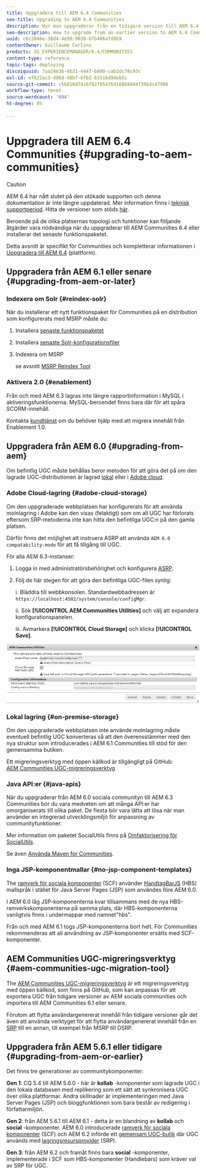 ```yaml
---
title: Uppgradera till AEM 6.4 Communities
seo-title: Upgrading to AEM 6.4 Communities
description: Hur man uppgraderar från en tidigare version till AEM 6.4 Communities
seo-description: How to upgrade from an earlier version to AEM 6.4 Communities
uuid: c6c2846e-38d4-4e99-9038-bfb486afd8b9
contentOwner: Guillaume Carlino
products: SG_EXPERIENCEMANAGER/6.4/COMMUNITIES
content-type: reference
topic-tags: deploying
discoiquuid: 7aa28e36-6b31-4447-b800-cab2dc78c93c
exl-id: ef622ac3-d96d-48bf-bfb2-61516d9deb5c
source-git-commit: c5b816d74c6f02f85476d16868844f39b4c47996
workflow-type: tm+mt
source-wordcount: '694'
ht-degree: 0%

---
```


# Uppgradera till AEM 6.4 Communities {#upgrading-to-aem-communities}

>[!CAUTION]
>
>AEM 6.4 har nått slutet på den utökade supporten och denna dokumentation är inte längre uppdaterad. Mer information finns i [teknisk supportperiod](https://helpx.adobe.com/support/programs/eol-matrix.html). Hitta de versioner som stöds [här](https://experienceleague.adobe.com/docs/).

Beroende på de olika platsernas topologi och funktioner kan följande åtgärder vara nödvändiga när du uppgraderar till AEM Communities 6.4 eller installerar det senaste funktionspaketet.

Detta avsnitt är specifikt för Communities och kompletterar informationen i [Uppgradera till AEM 6.4](../../help/sites-deploying/upgrade.md) (plattform).

## Uppgradera från AEM 6.1 eller senare {#upgrading-from-aem-or-later}

### Indexera om Solr {#reindex-solr}

När du installerar ett nytt funktionspaket för Communities på en distribution som konfigurerats med MSRP måste du:

1. Installera [senaste funktionspaketet](deploy-communities.md#latestfeaturepack)
2. Installera [senaste Solr-konfigurationsfiler](msrp.md#upgrading)
3. Indexera om MSRP

   se avsnitt [MSRP Reindex Tool](msrp.md#msrp-reindex-tool)

### Aktivera 2.0 {#enablement}

Från och med AEM 6.3 lagras inte längre rapportinformation i MySQL i aktiveringsfunktionerna. MySQL-beroendet finns bara där för att spåra SCORM-innehåll.

Kontakta [kundtjänst](https://helpx.adobe.com/marketing-cloud/contact-support.html) om du behöver hjälp med att migrera innehåll från Enablement 1.0.

## Uppgradera från AEM 6.0 {#upgrading-from-aem}

Om befintlig UGC måste behållas beror metoden för att göra det på om den lagrade UGC-distributionen är lagrad [lokal](#on-premise-storage) eller i [Adobe cloud](#adobe-cloud-storage).

### Adobe Cloud-lagring {#adobe-cloud-storage}

Om den uppgraderade webbplatsen har konfigurerats för att använda molnlagring i Adobe kan den visas (felaktigt) som om all UGC har förlorats eftersom SRP-metoderna inte kan hitta den befintliga UGC:n på den gamla platsen.

Därför finns det möjlighet att instruera ASRP att använda `AEM 6.0 compatability-mode` för att få tillgång till UGC.

För alla AEM 6.3-instanser:

1. Logga in med administratörsbehörighet och konfigurera [ASRP](asrp.md).
1. Följ de här stegen för att göra den befintliga UGC-filen synlig:

   i. Bläddra till webbkonsolen. Standardwebbadressen är
   `https://localhost:4502/system/console/configMgr`.

   ii. Sök **[!UICONTROL AEM Communities Utilities]** och välj att expandera konfigurationspanelen.

   iii. Avmarkera **[!UICONTROL Cloud Storage]** och klicka **[!UICONTROL Save]**.

![chlimage_1-126](assets/chlimage_1-126.png)

### Lokal lagring {#on-premise-storage}

Om den uppgraderade webbplatsen inte använde molnlagring måste eventuell befintlig UGC konverteras så att den överensstämmer med den nya struktur som introducerades i AEM 6.1 Communities till stöd för den gemensamma butiken.

Ett migreringsverktyg med öppen källkod är tillgängligt på GitHub:\
[AEM Communities UGC-migreringsverktyg](https://github.com/Adobe-Marketing-Cloud/communities-ugc-migration)

### Java API:er {#java-apis}

När du uppgraderar från AEM 6.0 sociala communityn till AEM 6.3 Communities bör du vara medveten om att många API:er har omorganiserats till olika paket. De flesta bör vara lätta att lösa när man använder en integrerad utvecklingsmiljö för anpassning av communityfunktioner.

Mer information om paketet SocialUtils finns på [Omfaktorisering för SocialUtils](socialutils.md).

Se även [Använda Maven for Communities](maven.md).

### Inga JSP-komponentmallar {#no-jsp-component-templates}

The [ramverk för sociala komponenter](scf.md) (SCF) använder [HandtagBarJS](https://handlebarsjs.com/) (HBS) mallspråk i stället för Java Server Pages (JSP) som användes före AEM 6.0.

I AEM 6.0 låg JSP-komponenterna kvar tillsammans med de nya HBS-ramverkskomponenterna på samma plats, där HBS-komponenterna vanligtvis finns i undermappar med namnet&quot;hbs&quot;.

Från och med AEM 6.1 togs JSP-komponenterna bort helt. För Communities rekommenderas att all användning av JSP-komponenter ersätts med SCF-komponenter.

## AEM Communities UGC-migreringsverktyg {#aem-communities-ugc-migration-tool}

The [AEM Communities UGC-migreringsverktyg](https://github.com/Adobe-Marketing-Cloud/communities-ugc-migration) är ett migreringsverktyg med öppen källkod, som finns på GitHub, som kan anpassas för att exportera UGC från tidigare versioner av AEM sociala communities och importera till AEM Communities 6.1 eller senare.

Förutom att flytta användargenererat innehåll från tidigare versioner går det även att använda verktyget för att flytta användargenererat innehåll från en [SRP](working-with-srp.md) till en annan, till exempel från MSRP till DSRP.

## Uppgradera från AEM 5.6.1 eller tidigare {#upgrading-from-aem-or-earlier}

Det finns tre generationer av communitykomponenter:

**Gen 1**: CQ 5.4 till AEM 5.6.0 - här är **kollab** -komponenter som lagrade UGC i den lokala databasen med replikering som ett sätt att synkronisera UGC över olika plattformar. Andra skillnader är implementeringen med Java Server Pages (JSP) och bloggfunktionen som bara består av redigering i författarmiljön.

**Gen 2**: från AEM 5.6.1 till AEM 6.1 - detta är en blandning av **kollab** och **social** -komponenter. AEM 6.0 introducerade [ramverk för sociala komponenter](scf.md) (SCF) och AEM 6.2 införde ett [gemensam UGC-butik](working-with-srp.md) där UGC används med [lagringsresursprovider](srp.md) (SRP).

**Gen 3**: från AEM 6.2 och framåt finns bara **social** -komponenter, implementerade i SCF som HBS-komponenter (Handlebars) som kräver val av SRP för UGC.
